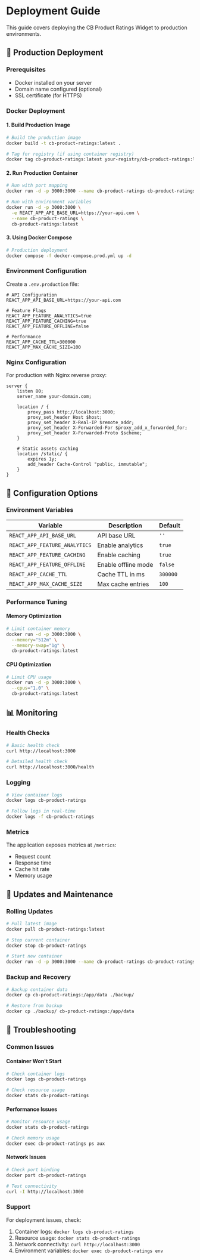 # Deployment Guide

This guide covers deploying the CB Product Ratings Widget to production environments.

## 🚀 Production Deployment

### Prerequisites

- Docker installed on your server
- Domain name configured (optional)
- SSL certificate (for HTTPS)

### Docker Deployment

#### 1. Build Production Image

```bash
# Build the production image
docker build -t cb-product-ratings:latest .

# Tag for registry (if using container registry)
docker tag cb-product-ratings:latest your-registry/cb-product-ratings:latest
```

#### 2. Run Production Container

```bash
# Run with port mapping
docker run -d -p 3000:3000 --name cb-product-ratings cb-product-ratings:latest

# Run with environment variables
docker run -d -p 3000:3000 \
  -e REACT_APP_API_BASE_URL=https://your-api.com \
  --name cb-product-ratings \
  cb-product-ratings:latest
```

#### 3. Using Docker Compose

```bash
# Production deployment
docker compose -f docker-compose.prod.yml up -d
```

### Environment Configuration

Create a `.env.production` file:

```env
# API Configuration
REACT_APP_API_BASE_URL=https://your-api.com

# Feature Flags
REACT_APP_FEATURE_ANALYTICS=true
REACT_APP_FEATURE_CACHING=true
REACT_APP_FEATURE_OFFLINE=false

# Performance
REACT_APP_CACHE_TTL=300000
REACT_APP_MAX_CACHE_SIZE=100
```

### Nginx Configuration

For production with Nginx reverse proxy:

```nginx
server {
    listen 80;
    server_name your-domain.com;
    
    location / {
        proxy_pass http://localhost:3000;
        proxy_set_header Host $host;
        proxy_set_header X-Real-IP $remote_addr;
        proxy_set_header X-Forwarded-For $proxy_add_x_forwarded_for;
        proxy_set_header X-Forwarded-Proto $scheme;
    }
    
    # Static assets caching
    location /static/ {
        expires 1y;
        add_header Cache-Control "public, immutable";
    }
}
```

## 🔧 Configuration Options

### Environment Variables

| Variable | Description | Default |
|----------|-------------|---------|
| `REACT_APP_API_BASE_URL` | API base URL | `''` |
| `REACT_APP_FEATURE_ANALYTICS` | Enable analytics | `true` |
| `REACT_APP_FEATURE_CACHING` | Enable caching | `true` |
| `REACT_APP_FEATURE_OFFLINE` | Enable offline mode | `false` |
| `REACT_APP_CACHE_TTL` | Cache TTL in ms | `300000` |
| `REACT_APP_MAX_CACHE_SIZE` | Max cache entries | `100` |

### Performance Tuning

#### Memory Optimization

```bash
# Limit container memory
docker run -d -p 3000:3000 \
  --memory="512m" \
  --memory-swap="1g" \
  cb-product-ratings:latest
```

#### CPU Optimization

```bash
# Limit CPU usage
docker run -d -p 3000:3000 \
  --cpus="1.0" \
  cb-product-ratings:latest
```

## 📊 Monitoring

### Health Checks

```bash
# Basic health check
curl http://localhost:3000

# Detailed health check
curl http://localhost:3000/health
```

### Logging

```bash
# View container logs
docker logs cb-product-ratings

# Follow logs in real-time
docker logs -f cb-product-ratings
```

### Metrics

The application exposes metrics at `/metrics`:

- Request count
- Response time
- Cache hit rate
- Memory usage

## 🔄 Updates and Maintenance

### Rolling Updates

```bash
# Pull latest image
docker pull cb-product-ratings:latest

# Stop current container
docker stop cb-product-ratings

# Start new container
docker run -d -p 3000:3000 --name cb-product-ratings cb-product-ratings:latest
```

### Backup and Recovery

```bash
# Backup container data
docker cp cb-product-ratings:/app/data ./backup/

# Restore from backup
docker cp ./backup/ cb-product-ratings:/app/data
```

## 🚨 Troubleshooting

### Common Issues

#### Container Won't Start

```bash
# Check container logs
docker logs cb-product-ratings

# Check resource usage
docker stats cb-product-ratings
```

#### Performance Issues

```bash
# Monitor resource usage
docker stats cb-product-ratings

# Check memory usage
docker exec cb-product-ratings ps aux
```

#### Network Issues

```bash
# Check port binding
docker port cb-product-ratings

# Test connectivity
curl -I http://localhost:3000
```

### Support

For deployment issues, check:

1. Container logs: `docker logs cb-product-ratings`
2. Resource usage: `docker stats cb-product-ratings`
3. Network connectivity: `curl http://localhost:3000`
4. Environment variables: `docker exec cb-product-ratings env`
